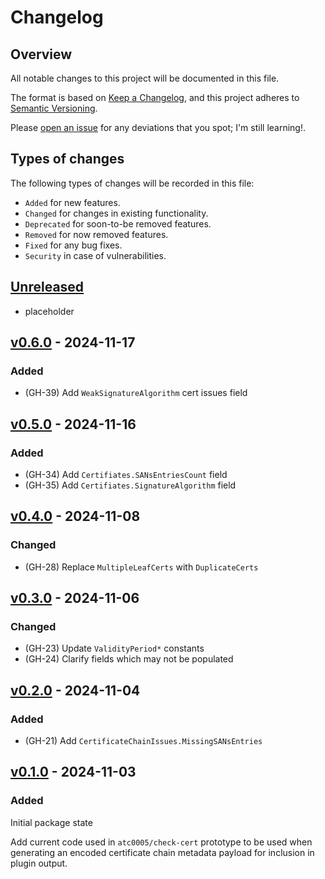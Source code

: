# Changelog

## Overview

All notable changes to this project will be documented in this file.

The format is based on [Keep a
Changelog](https://keepachangelog.com/en/1.0.0/), and this project adheres to
[Semantic Versioning](https://semver.org/spec/v2.0.0.html).

Please [open an issue](https://github.com/atc0005/cert-payload/issues) for any
deviations that you spot; I'm still learning!.

## Types of changes

The following types of changes will be recorded in this file:

- `Added` for new features.
- `Changed` for changes in existing functionality.
- `Deprecated` for soon-to-be removed features.
- `Removed` for now removed features.
- `Fixed` for any bug fixes.
- `Security` in case of vulnerabilities.

## [Unreleased]

- placeholder

## [v0.6.0] - 2024-11-17

### Added

- (GH-39) Add `WeakSignatureAlgorithm` cert issues field

## [v0.5.0] - 2024-11-16

### Added

- (GH-34) Add `Certifiates.SANsEntriesCount` field
- (GH-35) Add `Certifiates.SignatureAlgorithm` field

## [v0.4.0] - 2024-11-08

### Changed

- (GH-28) Replace `MultipleLeafCerts` with `DuplicateCerts`

## [v0.3.0] - 2024-11-06

### Changed

- (GH-23) Update `ValidityPeriod*` constants
- (GH-24) Clarify fields which may not be populated

## [v0.2.0] - 2024-11-04

### Added

- (GH-21) Add `CertificateChainIssues.MissingSANsEntries`

## [v0.1.0] - 2024-11-03

### Added

Initial package state

Add current code used in `atc0005/check-cert` prototype to be used when
generating an encoded certificate chain metadata payload for inclusion in
plugin output.

[Unreleased]: https://github.com/atc0005/cert-payload/compare/v0.6.0...HEAD
[v0.6.0]: https://github.com/atc0005/cert-payload/releases/tag/v0.6.0
[v0.5.0]: https://github.com/atc0005/cert-payload/releases/tag/v0.5.0
[v0.4.0]: https://github.com/atc0005/cert-payload/releases/tag/v0.4.0
[v0.3.0]: https://github.com/atc0005/cert-payload/releases/tag/v0.3.0
[v0.2.0]: https://github.com/atc0005/cert-payload/releases/tag/v0.2.0
[v0.1.0]: https://github.com/atc0005/cert-payload/releases/tag/v0.1.0
